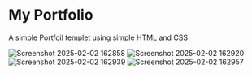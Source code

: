 # My Portfolio

A simple Portfoil templet using simple HTML and CSS

![Screenshot 2025-02-02 162858](https://github.com/user-attachments/assets/ea0836fe-14ca-45ac-bdc9-809da4c11c39)
![Screenshot 2025-02-02 162920](https://github.com/user-attachments/assets/6de95428-5447-4ef5-b04b-ee983d868342)
![Screenshot 2025-02-02 162939](https://github.com/user-attachments/assets/19422a8a-c384-43b8-8762-f57761846b47)
![Screenshot 2025-02-02 162957](https://github.com/user-attachments/assets/e41a48c7-3647-401d-b7b1-fad021e30bb9)
